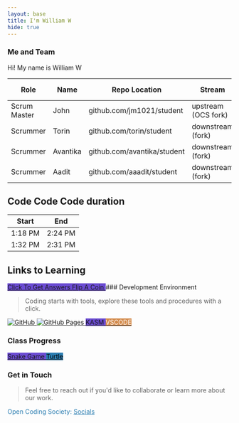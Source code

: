 ```yaml
---
layout: base
title: I'm William W
hide: true
---
```


### Me and Team
Hi! My name is William W


| Role         | Name     | Repo Location                       | Stream                | Repo Name |
|--------------|----------|-------------------------------------|-----------------------|-----------|
| Scrum Master | John     | github.com/jm1021/student           | upstream (OCS fork)   | student   |
| Scrummer     | Torin    | github.com/torin/student            | downstream (fork)     | student   |
| Scrummer     | Avantika | github.com/avantika/student         | downstream (fork)     | student   |
| Scrummer     | Aadit    | github.com/aaadit/student           | downstream (fork)     | student   |

## Code Code Code duration

| Start | End |
| ----------- | ----------- |
| 1:18 PM | 2:24 PM |
| 1:32 PM | 2:31 PM |

## Links to Learning

<a href="https://www.google.com" class="button small" style="background-color: #6b4bd3ff">
    Click To Get Answers
</a>
<a href="https://www.google.com/search?q=flip+a+coin&oq=flip+a+coin&gs_lcrp=EgZjaHJvbWUyBggAEEUYOTIHCAEQABiPAjIHCAIQABiPAtIBCDMzOTVqMGo3qAIAsAIA&sourceid=chrome&ie=UTF-8&safe=active&ssui=on" class="button small" style="background-color: #6b4bd3ff">
    Flip A Coin
</a>
### Development Environment

> Coding starts with tools, explore these tools and procedures with a click.

<a href="https://github.com/Open-Coding-Society/student">
    <img src="https://img.shields.io/badge/GitHub-181717?logo=github&logoColor=white" alt="GitHub">
</a>
<a href="https://open-coding-society.github.io/student">
    <img src="https://img.shields.io/badge/GitHub%20Pages-327FC7?logo=github&logoColor=white" alt="GitHub Pages">
</a>
<a href="https://kasm.opencodingsociety.com/" class="button small" style="background-color: #6b4bd3ff">
    KASM
</a>
<a href="https://vscode.dev/" class="button small" style="background-color: #d38a4bff">
    <span style="color: #FFFFFF">VSCODE</span>
</a>

<br>

### Class Progress

<a href="{{site.baseurl}}/snake" class="button small" style="background-color: #6b4bd3ff">
    Snake Game
</a>
<a href="{{site.baseurl}}/turtle" class="button small" style="background-color: #2A7DB1">
    <span style="color: #000000">Turtle</span>
</a>

<br>

<!-- Contact Section -->
### Get in Touch

> Feel free to reach out if you'd like to collaborate or learn more about our work.

<p style="color: #2A7DB1;">Open Coding Society: <a href="https://opencodingsociety.com" style="color: #2A7DB1; text-decoration: underline;">Socials</a></p>
